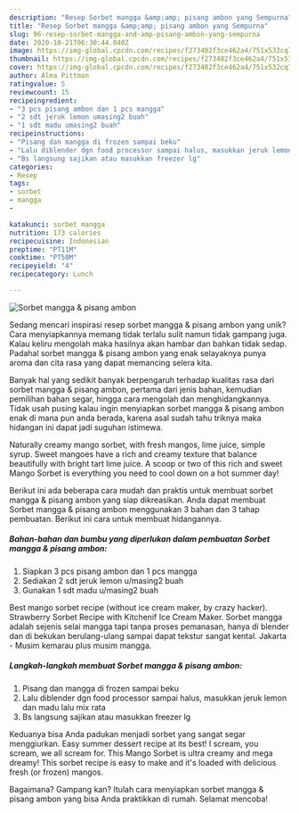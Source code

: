 ```yaml
---
description: "Resep Sorbet mangga &amp;amp; pisang ambon yang Sempurna"
title: "Resep Sorbet mangga &amp;amp; pisang ambon yang Sempurna"
slug: 96-resep-sorbet-mangga-and-amp-pisang-ambon-yang-sempurna
date: 2020-10-21T06:30:44.040Z
image: https://img-global.cpcdn.com/recipes/f273402f3ce462a4/751x532cq70/sorbet-mangga-pisang-ambon-foto-resep-utama.jpg
thumbnail: https://img-global.cpcdn.com/recipes/f273402f3ce462a4/751x532cq70/sorbet-mangga-pisang-ambon-foto-resep-utama.jpg
cover: https://img-global.cpcdn.com/recipes/f273402f3ce462a4/751x532cq70/sorbet-mangga-pisang-ambon-foto-resep-utama.jpg
author: Alma Pittman
ratingvalue: 5
reviewcount: 15
recipeingredient:
- "3 pcs pisang ambon dan 1 pcs mangga"
- "2 sdt jeruk lemon umasing2 buah"
- "1 sdt madu umasing2 buah"
recipeinstructions:
- "Pisang dan mangga di frozen sampai beku"
- "Lalu diblender dgn food processor sampai halus, masukkan jeruk lemon dan madu lalu mix rata"
- "Bs langsung sajikan atau masukkan freezer lg"
categories:
- Resep
tags:
- sorbet
- mangga
- 

katakunci: sorbet mangga  
nutrition: 173 calories
recipecuisine: Indonesian
preptime: "PT11M"
cooktime: "PT50M"
recipeyield: "4"
recipecategory: Lunch

---
```



![Sorbet mangga &amp; pisang ambon](https://img-global.cpcdn.com/recipes/f273402f3ce462a4/751x532cq70/sorbet-mangga-pisang-ambon-foto-resep-utama.jpg)

Sedang mencari inspirasi resep sorbet mangga &amp; pisang ambon yang unik? Cara menyiapkannya memang tidak terlalu sulit namun tidak gampang juga. Kalau keliru mengolah maka hasilnya akan hambar dan bahkan tidak sedap. Padahal sorbet mangga &amp; pisang ambon yang enak selayaknya punya aroma dan cita rasa yang dapat memancing selera kita.

Banyak hal yang sedikit banyak berpengaruh terhadap kualitas rasa dari sorbet mangga &amp; pisang ambon, pertama dari jenis bahan, kemudian pemilihan bahan segar, hingga cara mengolah dan menghidangkannya. Tidak usah pusing kalau ingin menyiapkan sorbet mangga &amp; pisang ambon enak di mana pun anda berada, karena asal sudah tahu triknya maka hidangan ini dapat jadi suguhan istimewa.

Naturally creamy mango sorbet, with fresh mangos, lime juice, simple syrup. Sweet mangoes have a rich and creamy texture that balance beautifully with bright tart lime juice. A scoop or two of this rich and sweet Mango Sorbet is everything you need to cool down on a hot summer day!


Berikut ini ada beberapa cara mudah dan praktis untuk membuat sorbet mangga &amp; pisang ambon yang siap dikreasikan. Anda dapat membuat Sorbet mangga &amp; pisang ambon menggunakan 3 bahan dan 3 tahap pembuatan. Berikut ini cara untuk membuat hidangannya.

<!--inarticleads1-->

##### Bahan-bahan dan bumbu yang diperlukan dalam pembuatan Sorbet mangga &amp; pisang ambon:

1. Siapkan 3 pcs pisang ambon dan 1 pcs mangga
1. Sediakan 2 sdt jeruk lemon u/masing2 buah
1. Gunakan 1 sdt madu u/masing2 buah


Best mango sorbet recipe (without ice cream maker, by crazy hacker). Strawberry Sorbet Recipe with Kitchenif Ice Cream Maker. Sorbet mangga adalah sejenis selai mangga tapi tanpa proses pemanasan, hanya di blender dan di bekukan berulang-ulang sampai dapat tekstur sangat kental. Jakarta - Musim kemarau plus musim mangga. 

<!--inarticleads2-->

##### Langkah-langkah membuat Sorbet mangga &amp; pisang ambon:

1. Pisang dan mangga di frozen sampai beku
1. Lalu diblender dgn food processor sampai halus, masukkan jeruk lemon dan madu lalu mix rata
1. Bs langsung sajikan atau masukkan freezer lg


Keduanya bisa Anda padukan menjadi sorbet yang sangat segar menggiurkan. Easy summer dessert recipe at its best! I scream, you scream, we all scream for. This Mango Sorbet is ultra creamy and mega dreamy! This sorbet recipe is easy to make and it&#39;s loaded with delicious fresh (or frozen) mangos. 

Bagaimana? Gampang kan? Itulah cara menyiapkan sorbet mangga &amp; pisang ambon yang bisa Anda praktikkan di rumah. Selamat mencoba!
